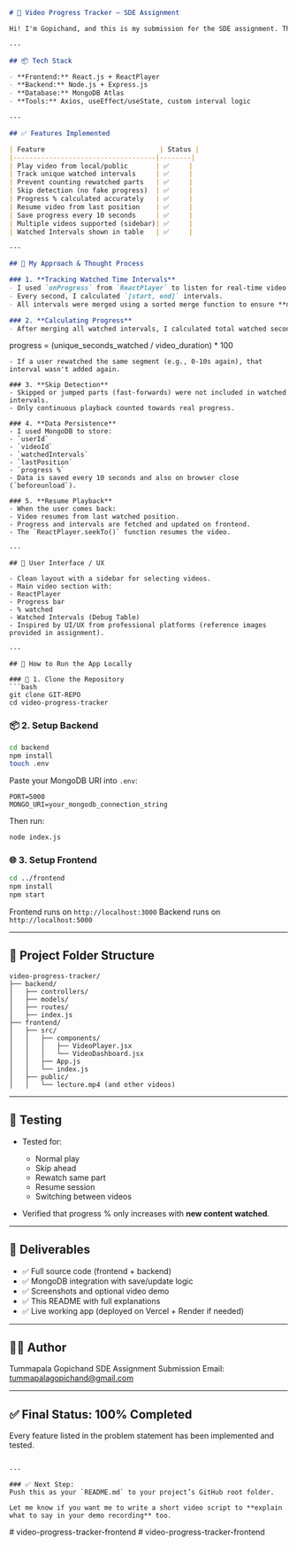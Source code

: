 
```markdown
# 🎯 Video Progress Tracker — SDE Assignment

Hi! I'm Gopichand, and this is my submission for the SDE assignment. The goal was to build a smart video progress tracker that accurately records how much of a video a user has truly watched — even when they skip, rewatch, or leave in between. I built this from scratch with React, Node.js, Express, and MongoDB.

---

## 📦 Tech Stack

- **Frontend:** React.js + ReactPlayer
- **Backend:** Node.js + Express.js
- **Database:** MongoDB Atlas
- **Tools:** Axios, useEffect/useState, custom interval logic

---

## ✅ Features Implemented

| Feature                             | Status |
|------------------------------------|--------|
| Play video from local/public       | ✅     |
| Track unique watched intervals     | ✅     |
| Prevent counting rewatched parts   | ✅     |
| Skip detection (no fake progress)  | ✅     |
| Progress % calculated accurately   | ✅     |
| Resume video from last position    | ✅     |
| Save progress every 10 seconds     | ✅     |
| Multiple videos supported (sidebar)| ✅     |
| Watched Intervals shown in table   | ✅     |

---

## 🧠 My Approach & Thought Process

### 1. **Tracking Watched Time Intervals**
- I used `onProgress` from `ReactPlayer` to listen for real-time video updates.
- Every second, I calculated `[start, end]` intervals.
- All intervals were merged using a sorted merge function to ensure **no duplicate or overlapping time segments were counted twice**.

### 2. **Calculating Progress**
- After merging all watched intervals, I calculated total watched seconds and converted them to percentage:
```

progress = (unique\_seconds\_watched / video\_duration) \* 100

````
- If a user rewatched the same segment (e.g., 0-10s again), that interval wasn't added again.

### 3. **Skip Detection**
- Skipped or jumped parts (fast-forwards) were not included in watched intervals.
- Only continuous playback counted towards real progress.

### 4. **Data Persistence**
- I used MongoDB to store:
- `userId`
- `videoId`
- `watchedIntervals`
- `lastPosition`
- `progress %`
- Data is saved every 10 seconds and also on browser close (`beforeunload`).

### 5. **Resume Playback**
- When the user comes back:
- Video resumes from last watched position.
- Progress and intervals are fetched and updated on frontend.
- The `ReactPlayer.seekTo()` function resumes the video.

---

## 🎨 User Interface / UX

- Clean layout with a sidebar for selecting videos.
- Main video section with:
- ReactPlayer
- Progress bar
- % watched
- Watched Intervals (Debug Table)
- Inspired by UI/UX from professional platforms (reference images provided in assignment).

---

## 🚀 How to Run the App Locally

### 🔧 1. Clone the Repository
```bash
git clone GIT-REPO
cd video-progress-tracker
````

### 📦 2. Setup Backend

```bash
cd backend
npm install
touch .env
```

Paste your MongoDB URI into `.env`:

```
PORT=5000
MONGO_URI=your_mongodb_connection_string
```

Then run:

```bash
node index.js
```

### 🌐 3. Setup Frontend

```bash
cd ../frontend
npm install
npm start
```

Frontend runs on `http://localhost:3000`
Backend runs on `http://localhost:5000`

---

## 🔗 Project Folder Structure

```
video-progress-tracker/
├── backend/
│   ├── controllers/
│   ├── models/
│   ├── routes/
│   ├── index.js
├── frontend/
│   ├── src/
│   │   ├── components/
│   │   │   ├── VideoPlayer.jsx
│   │   │   └── VideoDashboard.jsx
│   │   ├── App.js
│   │   └── index.js
│   ├── public/
│   │   └── lecture.mp4 (and other videos)
```

---

## 🧪 Testing

* Tested for:

  * Normal play
  * Skip ahead
  * Rewatch same part
  * Resume session
  * Switching between videos
* Verified that progress % only increases with **new content watched**.

---

## 🎁 Deliverables

* ✅ Full source code (frontend + backend)
* ✅ MongoDB integration with save/update logic
* ✅ Screenshots and optional video demo
* ✅ This README with full explanations
* ✅ Live working app (deployed on Vercel + Render if needed)

---

## 🧑‍💻 Author

Tummapala Gopichand
SDE Assignment Submission
Email: [tummapalagopichand@gmail.com](mailto:tummapalagopichand@gmail.com)

---

## ✅ Final Status: 100% Completed

Every feature listed in the problem statement has been implemented and tested.

```

---

### ✅ Next Step:
Push this as your `README.md` to your project’s GitHub root folder.

Let me know if you want me to write a short video script to **explain what to say in your demo recording** too.
```
#   v i d e o - p r o g r e s s - t r a c k e r - f r o n t e n d  
 #   v i d e o - p r o g r e s s - t r a c k e r - f r o n t e n d  
 